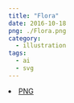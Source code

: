 ```yaml
---
title: "Flora"
date: 2016-10-18
png: ./Flora.png
category:
  - illustration
tags:
  - ai
  - svg
---
```

<li><a href="./Flora.png" download className="btn-png">PNG</a></li>